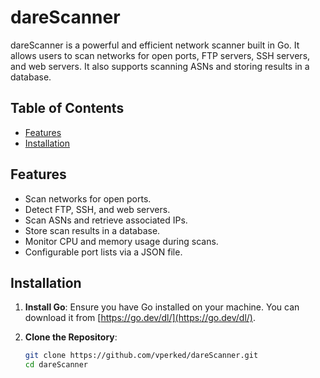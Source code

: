 # dareScanner

dareScanner is a powerful and efficient network scanner built in Go. It allows users to scan networks for open ports, FTP servers, SSH servers, and web servers. It also supports scanning ASNs and storing results in a database.

## Table of Contents

- [Features](#features)
- [Installation](#installation)

## Features

- Scan networks for open ports.
- Detect FTP, SSH, and web servers.
- Scan ASNs and retrieve associated IPs.
- Store scan results in a database.
- Monitor CPU and memory usage during scans.
- Configurable port lists via a JSON file.

## Installation

1. **Install Go**:
   Ensure you have Go installed on your machine. You can download it from [https://go.dev/dl/](https://go.dev/dl/).

2. **Clone the Repository**:
   ```bash
   git clone https://github.com/vperked/dareScanner.git
   cd dareScanner
